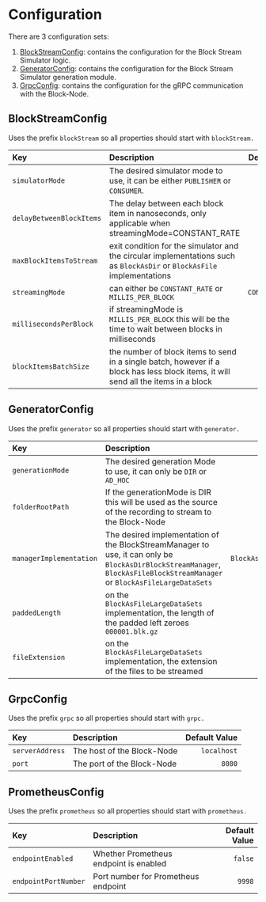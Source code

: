 # Configuration

There are 3 configuration sets:
1. [BlockStreamConfig](#blockstreamconfig): contains the configuration for the Block Stream Simulator logic.
1. [GeneratorConfig](#generatorconfig): contains the configuration for the Block Stream Simulator generation module.
1. [GrpcConfig](#grpcconfig): contains the configuration for the gRPC communication with the Block-Node.

## BlockStreamConfig

Uses the prefix `blockStream` so all properties should start with `blockStream.`

| Key                      | Description                                                                                                                         |   Default Value |
|:-------------------------|:------------------------------------------------------------------------------------------------------------------------------------|----------------:|
| `simulatorMode`          | The desired simulator mode to use, it can be either `PUBLISHER` or `CONSUMER`.                                                      |     `PUBLISHER` |
| `delayBetweenBlockItems` | The delay between each block item in nanoseconds, only applicable when streamingMode=CONSTANT_RATE                                  |     `1_500_000` |
| `maxBlockItemsToStream`  | exit condition for the simulator and the circular implementations such as `BlockAsDir` or `BlockAsFile` implementations             |        `10_000` |
| `streamingMode`          | can either be `CONSTANT_RATE` or `MILLIS_PER_BLOCK`                                                                                 | `CONSTANT_RATE` |
| `millisecondsPerBlock`   | if streamingMode is `MILLIS_PER_BLOCK` this will be the time to wait between blocks in milliseconds                                 |         `1_000` |
| `blockItemsBatchSize`    | the number of block items to send in a single batch, however if a block has less block items, it will send all the items in a block |         `1_000` |

## GeneratorConfig

Uses the prefix `generator` so all properties should start with `generator.`

| Key                     | Description                                                                                                                                                               |                   Default Value |
|:------------------------|:--------------------------------------------------------------------------------------------------------------------------------------------------------------------------|--------------------------------:|
| `generationMode`        | The desired generation Mode to use, it can only be `DIR` or `AD_HOC`                                                                                                      |                           `DIR` |
| `folderRootPath`        | If the generationMode is DIR this will be used as the source of the recording to stream to the Block-Node                                                                 |                              `` |
| `managerImplementation` | The desired implementation of the BlockStreamManager to use, it can only be `BlockAsDirBlockStreamManager`, `BlockAsFileBlockStreamManager` or `BlockAsFileLargeDataSets` | `BlockAsFileBlockStreamManager` |
| `paddedLength`          | on the `BlockAsFileLargeDataSets` implementation, the length of the padded left zeroes `000001.blk.gz`                                                                    |                              36 |
| `fileExtension`         | on the `BlockAsFileLargeDataSets` implementation, the extension of the files to be streamed                                                                               |                       `.blk.gz` |

## GrpcConfig

Uses the prefix `grpc` so all properties should start with `grpc.`

| Key             | Description                | Default Value |
|:----------------|:---------------------------|--------------:|
| `serverAddress` | The host of the Block-Node |   `localhost` |
| `port`          | The port of the Block-Node |        `8080` |

## PrometheusConfig

Uses the prefix `prometheus` so all properties should start with `prometheus.`

| Key                  | Description                            | Default Value |
|:---------------------|:---------------------------------------|--------------:|
| `endpointEnabled`    | Whether Prometheus endpoint is enabled |       `false` |
| `endpointPortNumber` | Port number for Prometheus endpoint    |        `9998` |
